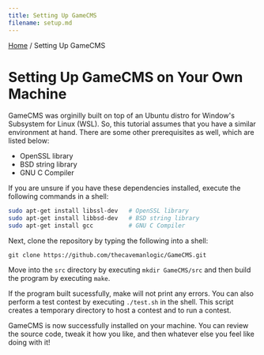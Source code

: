 ```yaml
---
title: Setting Up GameCMS
filename: setup.md
---
```


[Home](index.md) / Setting Up GameCMS

# Setting Up GameCMS on Your Own Machine

GameCMS was orginilly built on top of an Ubuntu distro for Window's Subsystem for Linux (WSL). So, this tutorial assumes that you have a similar environment at hand. There are some other prerequisites as well, which are listed below:
* OpenSSL library
* BSD string library
* GNU C Compiler

If you are unsure if you have these dependencies installed, execute the following commands in a shell:

```bash
sudo apt-get install libssl-dev   # OpenSSL library
sudo apt-get install libbsd-dev   # BSD string library
sudo apt-get install gcc          # GNU C Compiler
```

Next, clone the repository by typing the following into a shell:

```git clone https://github.com/thecavemanlogic/GameCMS.git```

Move into the ```src``` directory by executing ```mkdir GameCMS/src``` and then build the program by executing ```make```.

If the program built sucessfully, make will not print any errors. You can also perform a test contest by executing ```./test.sh``` in the shell. This script creates a temporary directory to host a contest and to run a contest.

GameCMS is now successfully installed on your machine. You can review the source code, tweak it how you like, and then whatever else you feel like doing with it!
